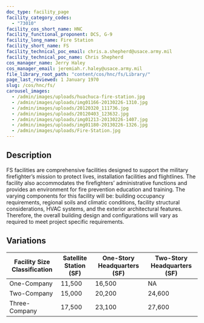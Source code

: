 ```yaml
---
doc_type: facility_page
facility_category_codes:
  - "73010"
facility_cos_short_name: HNC
facility_functional_proponent: DCS, G-9
facility_long_name: Fire Station
facility_short_name: FS
facility_technical_poc_email: chris.a.shepherd@usace.army.mil
facility_technical_poc_name: Chris Shepherd
cos_manager_name: Jerry Haley
cos_manager_email: jeremiah.r.haley@usace.army.mil
file_library_root_path: "content/cos/hnc/fs/Library/"
page_last_reviewed: 1 January 1970
slug: /cos/hnc/fs/
carousel_images:
  - /admin/images/uploads/huachuca-fire-station.jpg
  - /admin/images/uploads/img01166-20130226-1310.jpg
  - /admin/images/uploads/20120320_111736.jpg
  - /admin/images/uploads/20120403_123632.jpg
  - /admin/images/uploads/img01213-20130226-1407.jpg
  - /admin/images/uploads/img01180-20130226-1326.jpg
  - /admin/images/uploads/Fire-Station.jpg
---
```


## Description

FS facilities are comprehensive facilities designed to support the military firefighter’s mission to protect lives, installation facilities and flightlines. The facility also accommodates the firefighters’ administrative functions and provides an environment for fire prevention education and training. The varying components for this facility will be: building occupancy requirements, regional soils and climatic conditions, facility structural considerations, HVAC systems, and the exterior architectural features. Therefore, the overall building design and configurations will vary as required to meet project specific requirements.

## Variations

| Facility Size Classification | Satellite Station (SF) | ​One-Story Headquarters (SF) | ​Two-Story Headquarters (SF) |
| ---------------------------- | ---------------------- | ---------------------------- | ---------------------------- |
| One-Company​                 | ​11,500                | ​16,500                      | NA                           |
| Two-Company​                 | ​15,000                | ​20,200                      | 24,600                       |
| Three-Company​               | ​17,500                | ​23,100                      | 27,600                       |
